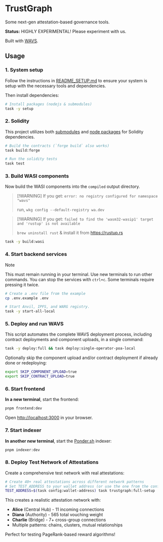 # TrustGraph

Some next-gen attestation-based governance tools.

**Status:** HIGHLY EXPERIMENTAL! Please experiment with us.

Built with [WAVS](https://wavs.xyz).

## Usage

### 1. System setup

Follow the instructions in [README_SETUP.md](./README_SETUP.md) to ensure your system is setup with the necessary tools and dependencies.

Then install dependencies:

```bash
# Install packages (nodejs & submodules)
task -y setup
```

### 2. Solidity

This project utilizes both [submodules](./.gitmodules) and [node packages](./package.json) for Solidity dependencies.

```bash
# Build the contracts (`forge build` also works)
task build:forge

# Run the solidity tests
task test
```

### 3. Build WASI components

Now build the WASI components into the `compiled` output directory.

> \[!WARNING]
> If you get: `error: no registry configured for namespace "wavs"`
>
> run, `wkg config --default-registry wa.dev`

> \[!WARNING]
> If you get: `failed to find the 'wasm32-wasip1' target and 'rustup' is not available`
>
> `brew uninstall rust` & install it from <https://rustup.rs>

```bash
task -y build:wasi
```

### 4. Start backend services

> [!NOTE]
> This must remain running in your terminal. Use new terminals to run other commands. You can stop the services with `ctrl+c`. Some terminals require pressing it twice.

```bash docci-background docci-delay-after=5
# Create a .env file from the example
cp .env.example .env

# Start Anvil, IPFS, and WARG registry.
task -y start-all-local
```

### 5. Deploy and run WAVS

This script automates the complete WAVS deployment process, including contract deployments and component uploads, in a single command:

```bash
task -y deploy:full && task deploy:single-operator-poa-local
```

Optionally skip the component upload and/or contract deployment if already done or redeploying:

```bash docci-ignore
export SKIP_COMPONENT_UPLOAD=true
export SKIP_CONTRACT_UPLOAD=true
```

### 6. Start frontend

**In a new terminal**, start the frontend:

```bash
pnpm frontend:dev
```

Open [http://localhost:3000](http://localhost:3000) in your browser.

### 7. Start indexer

**In another new terminal**, start the [Ponder.sh](https://ponder.sh) indexer:

```bash
pnpm indexer:dev
```

### 8. Deploy Test Network of Attestations

Create a comprehensive test network with real attestations:

```bash
# Create 40+ real attestations across different network patterns
# Set TEST_ADDRESS to your wallet address (or use the one from the config)
TEST_ADDRESS=$(task config:wallet-address) task trustgraph:full-setup
```

This creates a realistic attestation network with:

- **Alice** (Central Hub) - 11 incoming connections
- **Diana** (Authority) - 565 total vouching weight
- **Charlie** (Bridge) - 7+ cross-group connections
- Multiple patterns: chains, clusters, mutual relationships

Perfect for testing PageRank-based reward algorithms!
